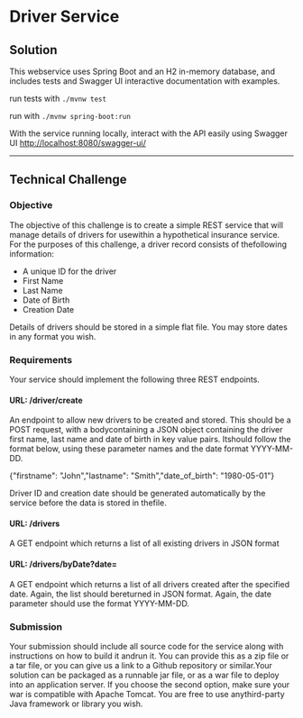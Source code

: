 # Driver Service
## Solution

This webservice uses Spring Boot and an H2 in-memory database, and includes tests and Swagger UI interactive documentation with examples.  

run tests with `./mvnw test`

run with `./mvnw spring-boot:run`

With the service running locally, interact with the API easily using Swagger UI [http://localhost:8080/swagger-ui/](http://localhost:8080/swagger-ui/)   

---

## Technical Challenge

### Objective

The objective of this challenge is to create a simple REST service that will manage details of drivers for usewithin a hypothetical insurance service. For the purposes of this challenge, a driver record consists of thefollowing information:

- A unique ID for the driver
- First Name
- Last Name
- Date of Birth
- Creation Date

Details of drivers should be stored in a simple flat file. You may store dates in any format you wish.

### Requirements

Your service should implement the following three REST endpoints.

#### URL: /driver/create

An endpoint to allow new drivers to be created and stored. This should be a POST request, with a bodycontaining a JSON object containing the driver first name, last name and date of birth in key value pairs. Itshould follow the format below, using these parameter names and the date format YYYY-MM-DD.

{"firstname":  "John","lastname": "Smith","date_of_birth": "1980-05-01"}

Driver ID and creation date should be generated automatically by the service before the data is stored in thefile.

#### URL: /drivers

A GET endpoint which returns a list of all existing drivers in JSON format

#### URL: /drivers/byDate?date=<date>

A GET endpoint which returns a list of all drivers created after the specified date. Again, the list should bereturned in JSON format. Again, the date parameter should use the format YYYY-MM-DD.

### Submission

Your submission should include all source code for the service along with instructions on how to build it andrun it. You can provide this as a zip file or a tar file, or you can give us a link to a Github repository or similar.Your solution can be packaged as a runnable jar file, or as a war file to deploy into an application server. If you choose the second option, make sure your war is compatible with Apache Tomcat. You are free to use anythird-party Java framework or library you wish.